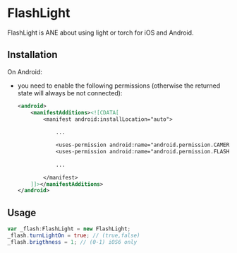 FlashLight
==========

FlashLight is ANE about using light or torch for iOS and Android.


Installation
---------


On Android:

* you need to enable the following permissions (otherwise the returned state will always be not connected):

    ```xml
    <android>
        <manifestAdditions><![CDATA[
            <manifest android:installLocation="auto">
                
                ...

                <uses-permission android:name="android.permission.CAMERA" />
				<uses-permission android:name="android.permission.FLASHLIGHT" />
                
                ...

            </manifest>
        ]]></manifestAdditions>
    </android>
    ```


Usage
---------

```as
var _flash:FlashLight = new FlashLight;
_flash.turnLightOn = true; // (true,false)
_flash.brigthness = 1; // (0-1) iOS6 only
```
